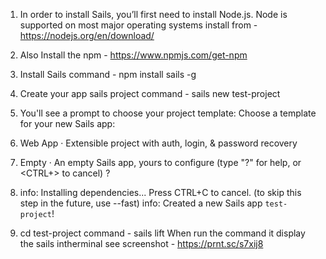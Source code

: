 
1. In order to install Sails, you’ll first need to install Node.js. Node is supported on most major operating systems install from - https://nodejs.org/en/download/

2. Also Install the npm - https://www.npmjs.com/get-npm

3. Install Sails 
command - npm install sails -g

4. Create your app sails project
command - sails new test-project

5. You'll see a prompt to choose your project template:
Choose a template for your new Sails app:
 1. Web App  ·  Extensible project with auth, login, & password recovery
 2. Empty    ·  An empty Sails app, yours to configure
 (type "?" for help, or <CTRL+> to cancel)
?

6. info: Installing dependencies...
Press CTRL+C to cancel.
(to skip this step in the future, use --fast)
info: Created a new Sails app `test-project`!

7. cd test-project
command - sails lift
When run the command it display the sails intherminal see screenshot - https://prnt.sc/s7xij8
